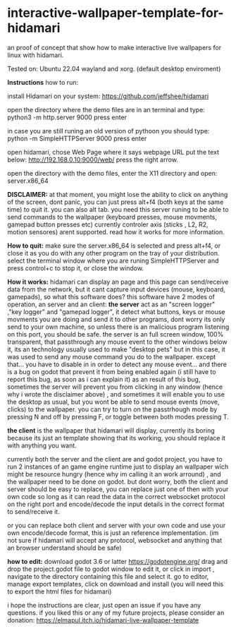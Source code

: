 # interactive-wallpaper-template-for-hidamari
an proof of concept that show how to make interactive live wallpapers for linux with hidamari.

Tested on: Ubuntu 22.04 wayland and xorg.
(default desktop enviroment)

**Instructions**
how to run:

install Hidamari on your system:
https://github.com/jeffshee/hidamari


open the directory where the demo files are in an terminal and type:
python3 -m http.server 9000
press enter

in case you are still runing an old version of pythoon you should type:
python -m SimpleHTTPServer 9000
press enter

open hidamari, chose Web Page
where it says webpage URL put the text below:
http://192.168.0.10:9000/web/
press the right arrow.

open the directory with the demo files, enter the X11 directory  and open:
server.x86_64

**DISCLAIMER:**
at that moment, you might lose the ability to click on anything of the screen, dont panic, you can just press alt+f4 (both keys at the same time) to quit it.
you can also alt tab.
you need this server runing to be able to send commands to the wallpaper (keyboard presses, mouse movments, gamepad button presses etc)
currently controler axis (sticks , L2, R2, motion sensores) arent supported.
read how it works for more information.

**How to quit:**
make sure the server.x86_64 is selected and press alt+f4, or close it as you do with any other program on the tray of your distribution.
select the terminal window where you  are runing SimpleHTTPServer and press control+c to stop it, or close the window.

**How it works:**
hidamari can display an page and this page can send/receive data from the network, but it cant capture input devices (mouse, keyboard, gamepads), so what this software does?
this software have 2 modes of operation, an server and an client:
**the server**
 act as an "screen logger" ,"key logger" and "gamepad logger", it detect what buttons, keys or mouse movments you are doing and send it to other programs, dont worry its only send to your own machine, so unless there is an malicious program listening on this port, you should be safe.
 the server is an full screen window, 100% transparent, that passthrough any mouse event to the other windows below it, its an technology usually used to make "desktop pets" but in this case, it was used to send any mouse command you do to the wallpaper.
 except that... you have to disable in in order to detect any mouse event... and there is a bug on godot that prevent it from being enabled again (i still have to report this bug, as soon as i can explain it)
 as an result of this bug, sometimes the server will prevent you from clicking in any window (hence why i wrote the disclaimer above) , and sometimes it will enable you to use the desktop as usual, but you wont be able to send mouse events (move, clicks) to the wallpaper.
 you can try to turn on the passtrhough mode by pressing N and off by pressing F,  or toggle between both modes pressing T.
 

**the client**
is the wallpaper that hidamari will display, currently its boring because its just an template showing that its working, you should replace it with anything you want.



currently both the server and the client are and godot project, you have to run 2 instances of an game engine runtime just to display an wallpaper wich might be resource hungry (hence why im calling it an work arround) , and the wallpaper need to be done on godot.
but dont worry, both the client and server should be easy to replace, you can replace just one of then with your own code so long as it can read the data in the correct websocket protocol on the right port and encode/decode the input details in the correct format to send/receive it.

or you can replace both client and server with your own code and use your own encode/decode format, this is just an reference implementation.
(im not sure if hidamari will accept any protocol, websocket and anything that an browser understand should be safe)


**how to edit:**
download godot 3.6 or latter 
https://godotengine.org/
drag and drop the project.godot file to godot window to edit it, or click in import , navigate to the directory containing this file and select it.
go to editor, manage export templates, click on download and install (you will need this to export the html files for hidamari)



i hope the instructions are clear, just open an issue if you have any questions.
if you liked this or any of my future projects, please consider an donation:
https://elmapul.itch.io/hidamari-live-wallpaper-template



